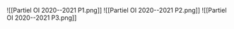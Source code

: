 ![[Partiel OI 2020--2021 P1.png]]
![[Partiel OI 2020--2021 P2.png]]
![[Partiel OI 2020--2021 P3.png]]